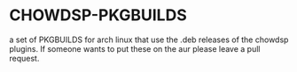 # CHOWDSP-PKGBUILDS
a set of PKGBUILDS for arch linux that use the .deb releases of the chowdsp plugins. 
If someone wants to put these on the aur please leave a pull request.
